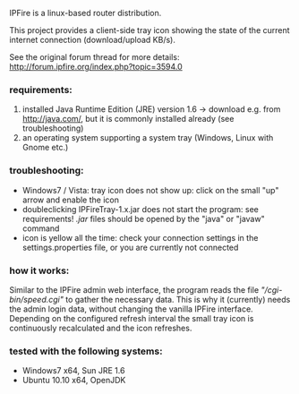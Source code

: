 IPFire is a linux-based router distribution.

This project provides a client-side tray icon showing the state of the current internet connection (download/upload KB/s).

See the original forum thread for more details: http://forum.ipfire.org/index.php?topic=3594.0



### requirements: ###
  1. installed Java Runtime Edition (JRE) version 1.6 -> download e.g. from http://java.com/, but it is commonly installed already (see troubleshooting)
  1. an operating system supporting a system tray (Windows, Linux with Gnome etc.)

### troubleshooting: ###
  * Windows7 / Vista: tray icon does not show up: click on the small "up" arrow and enable the icon
  * doubleclicking IPFireTray-1.x.jar does not start the program: see requirements! _.jar_ files should be opened by the "java" or "javaw" command
  * icon is yellow all the time: check your connection settings in the settings.properties file, or you are currently not connected


### how it works: ###
Similar to the IPFire admin web interface, the program reads the file _"/cgi-bin/speed.cgi"_ to gather the necessary data.
This is why it (currently) needs the admin login data, without changing the vanilla IPFire interface.
Depending on the configured refresh interval the small tray icon is continuously recalculated and the icon refreshes.

### tested with the following systems: ###
  * Windows7 x64, Sun JRE 1.6
  * Ubuntu 10.10 x64, OpenJDK